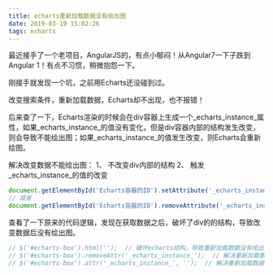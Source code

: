 ```yaml
---
title: echarts重新加载数据没有绘出图
date: 2019-03-19 15:02:26
tags: echarts
---
```

最近接手了一个老项目，AngularJS的，有点小郁闷！从Angular7一下子跌到Angular 1！有点不习惯，稍微抱怨一下。

刚接手就发现一个坑，之前用Echarts还没碰到过。

改变搜索条件，重新加载数据，Echarts却不出现，也不报错！

后来查了一下，Echarts渲染的时候会在div容器上生成一个_echarts_instance_属性，如果_echarts_instance_的值没有变化，但是div容器内部的结构发生改变，则会导致不能绘出图；如果_echarts_instance_的值发生改变，则Echarts会重新绘图。

解决改变数据不能绘出图：
1、 不改变div内部的结构
2、 触发_echarts_instance_的值的改变
```javascript
document.getElementById('Echarts容器的ID').setAttribute('_echarts_instance_', '');
// 或者
document.getElementById('Echarts容器的ID').removeAttribute('_echarts_instance_');
```

查看了一下原来的代码逻辑，发现在获取数据之后，破坏了div的的结构，导致改变数据后没有绘出图。
```javascript
// $('#echarts-box').html('');  // 破坏echarts结构，导致重新加载数据没有绘出图
// $('#echarts-box').removeAttr('_echarts_instance_');  // 解决重新加载数据没有绘出图
// $('#echarts-box').attr('_echarts_instance_', '');  // 解决重新加载数据没有绘出图
```
